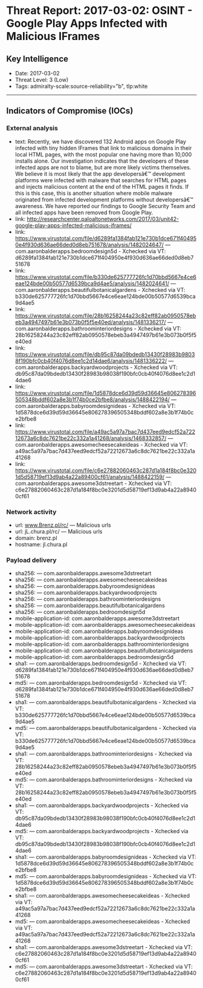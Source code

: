 # Threat Report: 2017-03-02: OSINT - Google Play Apps Infected with Malicious IFrames


## Key Intelligence
* Date: 2017-03-02
* Threat Level: 3 (Low)
* Tags: admiralty-scale:source-reliability="b", tlp:white

---

## Indicators of Compromise (IOCs)
### External analysis
* text: Recently, we have discovered 132 Android apps on Google Play infected with tiny hidden IFrames that link to malicious domains in their local HTML pages, with the most popular one having more than 10,000 installs alone. Our investigation indicates that the developers of these infected apps are not to blame, but are more likely victims themselves. We believe it is most likely that the app developersâ€™ development platforms were infected with malware that searches for HTML pages and injects malicious content at the end of the HTML pages it finds. If this is this case, this is another situation where mobile malware originated from infected development platforms without developersâ€™ awareness. We have reported our findings to Google Security Team and all infected apps have been removed from Google Play.
* link: http://researchcenter.paloaltonetworks.com/2017/03/unit42-google-play-apps-infected-malicious-iframes/
* link: https://www.virustotal.com/file/d6289fa1384fab121e730b1dce671f404950e4f930d636ae66ded0d8eb751678/analysis/1482024647/ — com.aaronbalderapps.bedroomdesign5d - Xchecked via VT: d6289fa1384fab121e730b1dce671f404950e4f930d636ae66ded0d8eb751678
* link: https://www.virustotal.com/file/b330de625777726fc1d70bbd5667e4ce6eae124bde00b50577d6539bca9d4ae5/analysis/1482024641/ — com.aaronbalderapps.beautifulbotanicalgardens - Xchecked via VT: b330de625777726fc1d70bbd5667e4ce6eae124bde00b50577d6539bca9d4ae5
* link: https://www.virustotal.com/file/28b16258244a23c82eff82ab0950578ebeb3a4947497b61e3b073b0f5f5e40ed/analysis/1481336217/ — com.aaronbalderapps.bathroominteriordesigns - Xchecked via VT: 28b16258244a23c82eff82ab0950578ebeb3a4947497b61e3b073b0f5f5e40ed
* link: https://www.virustotal.com/file/db95c87da09bdedb13430f28983b98038f190bfc0cb40f4076d8ee1c2d14dae6/analysis/1481336222/ — com.aaronbalderapps.backyardwoodprojects - Xchecked via VT: db95c87da09bdedb13430f28983b98038f190bfc0cb40f4076d8ee1c2d14dae6
* link: https://www.virustotal.com/file/1d5878dce6d39d59d36645e806278396505348bddf602a8e3b1f74b0ce2bfbe8/analysis/1488422194/ — com.aaronbalderapps.babyroomdesignideas - Xchecked via VT: 1d5878dce6d39d59d36645e806278396505348bddf602a8e3b1f74b0ce2bfbe8
* link: https://www.virustotal.com/file/a49ac5a97a7bac7d437eed9edcf52a72212673a6c8dc7621be22c332a1a41268/analysis/1468332857/ — com.aaronbalderapps.awesomecheesecakeideas - Xchecked via VT: a49ac5a97a7bac7d437eed9edcf52a72212673a6c8dc7621be22c332a1a41268
* link: https://www.virustotal.com/file/c6e27882060463c287d1a184f8bc0e3201d5d58719ef13d9ab4a22a89400cf61/analysis/1488422159/ — com.aaronbalderapps.awesome3dstreetart - Xchecked via VT: c6e27882060463c287d1a184f8bc0e3201d5d58719ef13d9ab4a22a89400cf61

### Network activity
* url: www.Brenz.pl/rc/ — Malicious urls
* url: jL.chura.pl/rc/ — Malicious urls
* domain: brenz.pl
* hostname: jl.chura.pl

### Payload delivery
* sha256: <sha256> — com.aaronbalderapps.awesome3dstreetart
* sha256: <sha256> — com.aaronbalderapps.awesomecheesecakeideas
* sha256: <sha256> — com.aaronbalderapps.babyroomdesignideas
* sha256: <sha256> — com.aaronbalderapps.backyardwoodprojects
* sha256: <sha256> — com.aaronbalderapps.bathroominteriordesigns
* sha256: <sha256> — com.aaronbalderapps.beautifulbotanicalgardens
* sha256: <sha256> — com.aaronbalderapps.bedroomdesign5d
* mobile-application-id: com.aaronbalderapps.awesome3dstreetart
* mobile-application-id: com.aaronbalderapps.awesomecheesecakeideas
* mobile-application-id: com.aaronbalderapps.babyroomdesignideas
* mobile-application-id: com.aaronbalderapps.backyardwoodprojects
* mobile-application-id: com.aaronbalderapps.bathroominteriordesigns
* mobile-application-id: com.aaronbalderapps.beautifulbotanicalgardens
* mobile-application-id: com.aaronbalderapps.bedroomdesign5d
* sha1: <sha1> — com.aaronbalderapps.bedroomdesign5d - Xchecked via VT: d6289fa1384fab121e730b1dce671f404950e4f930d636ae66ded0d8eb751678
* md5: <md5> — com.aaronbalderapps.bedroomdesign5d - Xchecked via VT: d6289fa1384fab121e730b1dce671f404950e4f930d636ae66ded0d8eb751678
* sha1: <sha1> — com.aaronbalderapps.beautifulbotanicalgardens - Xchecked via VT: b330de625777726fc1d70bbd5667e4ce6eae124bde00b50577d6539bca9d4ae5
* md5: <md5> — com.aaronbalderapps.beautifulbotanicalgardens - Xchecked via VT: b330de625777726fc1d70bbd5667e4ce6eae124bde00b50577d6539bca9d4ae5
* sha1: <sha1> — com.aaronbalderapps.bathroominteriordesigns - Xchecked via VT: 28b16258244a23c82eff82ab0950578ebeb3a4947497b61e3b073b0f5f5e40ed
* md5: <md5> — com.aaronbalderapps.bathroominteriordesigns - Xchecked via VT: 28b16258244a23c82eff82ab0950578ebeb3a4947497b61e3b073b0f5f5e40ed
* sha1: <sha1> — com.aaronbalderapps.backyardwoodprojects - Xchecked via VT: db95c87da09bdedb13430f28983b98038f190bfc0cb40f4076d8ee1c2d14dae6
* md5: <md5> — com.aaronbalderapps.backyardwoodprojects - Xchecked via VT: db95c87da09bdedb13430f28983b98038f190bfc0cb40f4076d8ee1c2d14dae6
* sha1: <sha1> — com.aaronbalderapps.babyroomdesignideas - Xchecked via VT: 1d5878dce6d39d59d36645e806278396505348bddf602a8e3b1f74b0ce2bfbe8
* md5: <md5> — com.aaronbalderapps.babyroomdesignideas - Xchecked via VT: 1d5878dce6d39d59d36645e806278396505348bddf602a8e3b1f74b0ce2bfbe8
* sha1: <sha1> — com.aaronbalderapps.awesomecheesecakeideas - Xchecked via VT: a49ac5a97a7bac7d437eed9edcf52a72212673a6c8dc7621be22c332a1a41268
* md5: <md5> — com.aaronbalderapps.awesomecheesecakeideas - Xchecked via VT: a49ac5a97a7bac7d437eed9edcf52a72212673a6c8dc7621be22c332a1a41268
* sha1: <sha1> — com.aaronbalderapps.awesome3dstreetart - Xchecked via VT: c6e27882060463c287d1a184f8bc0e3201d5d58719ef13d9ab4a22a89400cf61
* md5: <md5> — com.aaronbalderapps.awesome3dstreetart - Xchecked via VT: c6e27882060463c287d1a184f8bc0e3201d5d58719ef13d9ab4a22a89400cf61
